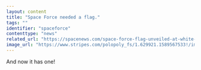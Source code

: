 ```yaml
---
layout: content
title: "Space Force needed a flag."
tags: ""
identifier: "spaceforce"
contenttype: "news"
related_url: "https://spacenews.com/space-force-flag-unveiled-at-white-house-ceremony/"
image_url: "https://www.stripes.com/polopoly_fs/1.629921.1589567533!/image/image.jpg_gen/derivatives/landscape_900/image.jpg"
---
```

And now it has one!